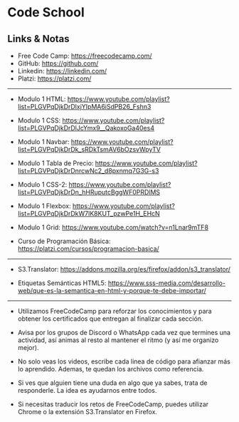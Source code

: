 # Code School

## Links & Notas
    
* Free Code Camp: https://freecodecamp.com/
* GitHub: https://github.com/
* Linkedin: https://linkedin.com/
* Platzi: https://platzi.com/

<hr>

* Modulo 1 HTML: https://www.youtube.com/playlist?list=PLGVPqDjkDrDlxjYIpMA6iSdPB26_Fshn3
* Modulo 1 CSS: https://www.youtube.com/playlist?list=PLGVPqDjkDrDlJcYmx9__QakoxoGa40es4
* Modulo 1 Navbar: https://www.youtube.com/playlist?list=PLGVPqDjkDrDk_sRDkTsmAV6bOzsvWpyTV
* Modulo 1 Tabla de Precio: https://www.youtube.com/playlist?list=PLGVPqDjkDrDnrcwNc2_d8pxnmq7G3G-s3
* Modulo 1 CSS-2: https://www.youtube.com/playlist?list=PLGVPqDjkDrDn_hHRuputcBggWF0PRDlMS
* Modulo 1 Flexbox: https://www.youtube.com/playlist?list=PLGVPqDjkDrDkW7lK8KUT_pzwPe1H_EHcN
* Modulo 1 Grid: https://www.youtube.com/watch?v=n1Lnar9mTF8

* Curso de Programación Básica: https://platzi.com/cursos/programacion-basica/

--------------------------------------------------

* S3.Translator: https://addons.mozilla.org/es/firefox/addon/s3_translator/

* Etiquetas Semánticas HTML5: https://www.sss-media.com/desarrollo-web/que-es-la-semantica-en-html-y-porque-te-debe-importar/

--------------------------------------------------

* Utilizamos FreeCodeCamp para reforzar los conocimientos y para obtener los certificados que entregan al finalizar cada sección.
* Avisa por los grupos de Discord o WhatsApp cada vez que termines una actividad, así animas al resto al mantener el ritmo (y así me organizo mejor).

* No solo veas los videos, escribe cada linea de código para afianzar más lo aprendido. Ademas, te quedan los archivos como referencia.
* Si ves que alguien tiene una duda en algo que ya sabes, trata de responderle. La idea es ayudarnos entre todos.
* Si necesitas traducir los retos de FreeCodeCamp, puedes utilizar Chrome o la extensión S3.Translator en Firefox. 

